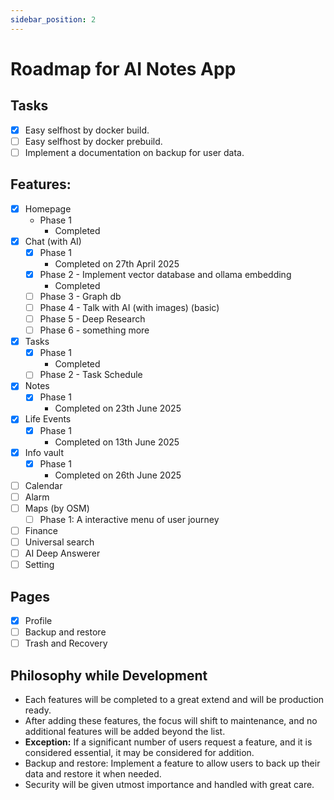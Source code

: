 ```yaml
---
sidebar_position: 2
---
```


# Roadmap for AI Notes App

## Tasks
- [x] Easy selfhost by docker build.
- [ ] Easy selfhost by docker prebuild.
- [ ] Implement a documentation on backup for user data.

## Features:
- [x] Homepage
    - Phase 1
        - Completed
- [x] Chat (with AI)
    - [x] Phase 1
        - Completed on 27th April 2025
    - [x] Phase 2 - Implement vector database and ollama embedding
        - Completed
    - [ ] Phase 3 - Graph db
    - [ ] Phase 4 - Talk with AI (with images) (basic)
    - [ ] Phase 5 - Deep Research
    - [ ] Phase 6 - something more
- [x] Tasks
    - [x] Phase 1
        - Completed
    - [ ] Phase 2 - Task Schedule
- [x] Notes
    - [x] Phase 1
        - Completed on 23th June 2025
- [x] Life Events
    - [x] Phase 1
        - Completed on 13th June 2025
- [x] Info vault
    - [x] Phase 1
        - Completed on 26th June 2025
- [ ] Calendar
- [ ] Alarm
- [ ] Maps (by OSM)
    - [ ] Phase 1: A interactive menu of user journey
- [ ] Finance
- [ ] Universal search
- [ ] AI Deep Answerer
- [ ] Setting

## Pages
- [x] Profile
- [ ] Backup and restore
- [ ] Trash and Recovery

## Philosophy while Development
- Each features will be completed to a great extend and will be production ready.
- After adding these features, the focus will shift to maintenance, and no additional features will be added beyond the list.
- **Exception:** If a significant number of users request a feature, and it is considered essential, it may be considered for addition.
- Backup and restore: Implement a feature to allow users to back up their data and restore it when needed.
- Security will be given utmost importance and handled with great care.